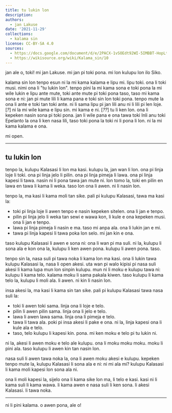 ```yaml
---
title: tu lukin lon
description: 
authors:
  - jan Lakuse
date: '2021-11-29'
collections:
  - kalama sin
license: CC-BY-SA 4.0
sources:
  - https://docs.google.com/document/d/e/2PACX-1vSOEdt92WI-5IMBBT-HopLtu_zg_seU5VBhA7klqKz1g9NVHsgPvTvzdgq-4Mm9X8paRX9g-ubkpZdq/pub
  - https://wikisource.org/wiki/Kalama_sin/10
---
```


jan ale o, toki! mi jan Lakuse. mi jan pi toki pona. mi lon kulupu lon ilo Siko.

kalama sin lon tenpo esun ni la mi kama kalama e lipu mi. lipu toki. ona li toki musi. nimi ona li "tu lukin lon". tenpo pini la mi kama sona e toki pona la mi wile lukin e lipu ante mute, toki ante mute pi toki pona taso, taso mi kama sona e ni: jan pi mute lili li kama pana e toki sin lon toki pona. tenpo mute la ona li ante e toki tan toki ante. ni li sama lipu pi jan lili anu ni li lili pi len loje.[*?*] ni la mi wile kama e lipu sin. mi kama e ni. [*??*] tu li ken lon. ona li kepeken nasin sona pi toki pona. jan li wile pana e ona tawa toki Inli anu toki Epelanto la ona li ken nasa lili, taso toki pona la toki ni li pona li lon. ni la mi kama kalama e ona.

mi open.

***

## **tu lukin lon**

tenpo la, kulupu Kalasasi li lon ma kasi. kulupu la, jan wan li lon. ona pi linja loje li toki. ona pi
linja jelo li pilin. ona pi linja pimeja li lawa. ona pi linja kapesi li tawa. nasin ni li pona tawa jan
mute ni. lon tomo la, toki en pilin en lawa en tawa li kama li weka. taso lon ona li awen. ni li
nasin lon.

tenpo la, ma kasi li kama moli tan sike. pali pi kulupu Kalasasi, tawa ma kasi la:
* toki pi linja loje li awen tenpo e nasin kepeken sitelen. ona li jan e tenpo.
* pilin pi linja jelo li weka tan sewi e wawa kon, li kule e ona kepeken musi. ona li jan e tenpo.
* lawa pi linja pimeja li nasin e ma. taso mi anpa ala. ona li lukin jan e mi.
* tawa pi linja kapesi li tawa poka lon selo. mi jan kin e ona.

taso kulupu Kalasasi li awen e sona ni: ona li wan pi ma suli. ni la, kulupu li sona ala e kon ona
la, kulupu li ken awen pona. kulupu li awen pona. taso.

tenpo sin la, nasa suli pi tawa noka li kama lon ma kasi. ona li lukin tawa kulupu Kalasasi la,
nasa li open akesi. uta wan pi walo kipisi pi nasa suli akesi li kama lupa mun lon sinpin kulupu.
mun ni li moku e kulupu tawa ni: kulupu li kama telo. kalama moku li sama pakala kiwen. taso
kulupu li kama telo la, kulupu li moli ala. li awen. ni kin li nasin lon.

insa akesi la, ma kasi li kama sin tan sike. pali pi kulupu Kalasasi tawa nasa suli la:
* toki li awen toki sama. linja ona li loje e telo.
* pilin li awen pilin sama. linja ona li jelo e telo.
* lawa li awen lawa sama. linja ona li pimeja e telo.
* tawa li tawa ala. poki pi insa akesi li pake e ona. ni la, linja kapesi ona li kule ala e telo.
* taso, telo kulupu li kapesi kin. pona. mi ken moku e telo pi tu lukin ni.

ni la, akesi li awen moku e telo ale kulupu. ona li moku moku moku. moku li pini ala. taso kulupu
li awen kin tan nasin lon.

nasa suli li awen tawa noka la, ona li awen moku akesi e kulupu. kepeken tenpo mute la, kulupu
Kalasasi li sona ala e ni: ni mi ala mi? kulupu Kalasasi li kama moli kapesi lon sona ala ni.

ona li moli kapesi la, sijelo ona li kama sike lon ma, li telo e kasi. kasi ni li kama suli li kama
wawa. li kama awen e nasa suli li ken sona. li akesi Kalasasi. li tawa noka.

***

ni li pini kalama. o awen pona, ale o!
